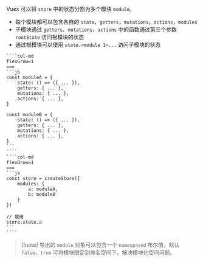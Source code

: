 Vuex 可以将 `store` 中的状态分割为多个模块 `module`。
* 每个模块都可以包含各自的 `state`，`getters`，`mutations`，`actions`，`modules`
* 子模块通过 `getters`、`mutations`、`actions` 中的函数通过第三个参数 `rootState` 访问根模块的状态
* 通过根模块可以使用 `state.<module 1>...` 访问子模块的状态

`````col
````col-md
flexGrow=1
===
```js
const moduleA = {
    state: () => ({ ... }),
    getters: { ... },
    mutations: { ... },
    actions: { ... },
}

const moduleB = {
    state: () => ({ ... }),
    getters: { ... },
    mutations: { ... },
    actions: { ... },
}
```
````
````col-md
flexGrow=1
===
```js
const store = createStore({
    modules: {
        a: moduleA,
        b: moduleB
    }
})

// 使用
store.state.a
```
````
`````

> [!note] 导出的 `module` 对象可以包含一个 `namespaced` 布尔值，默认 `false`，`true` 可将模块限定到命名空间下，解决模块化空间问题。
